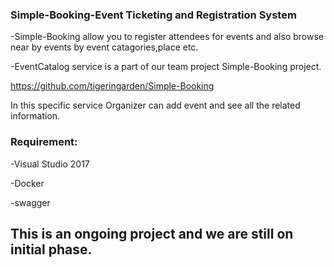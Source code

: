 
### Simple-Booking-Event Ticketing and Registration System
-Simple-Booking allow you to register attendees for events and also browse near by events by event catagories,place etc.

-EventCatalog service is a part of our team project Simple-Booking project.

https://github.com/tigeringarden/Simple-Booking

In this specific service Organizer can add event and see all the related information.

### Requirement:

-Visual Studio 2017

-Docker

-swagger


## This is an ongoing project and we are still on initial phase.

